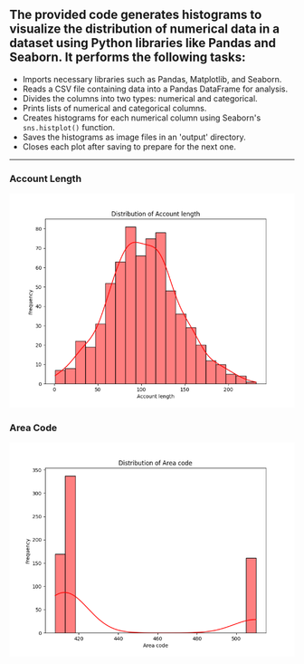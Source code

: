 ## The provided code generates histograms to visualize the distribution of numerical data in a dataset using Python libraries like Pandas and Seaborn. It performs the following tasks:


- Imports necessary libraries such as Pandas, Matplotlib, and Seaborn.
- Reads a CSV file containing data into a Pandas DataFrame for analysis.
- Divides the columns into two types: numerical and categorical.
- Prints lists of numerical and categorical columns.
- Creates histograms for each numerical column using Seaborn's `sns.histplot()` function.
- Saves the histograms as image files in an 'output' directory.
- Closes each plot after saving to prepare for the next one.

---
### Account Length
![Alt text](<figures/Account length_countplot.png>)

### Area Code
![Alt text](<figures/Area code_countplot.png>)


